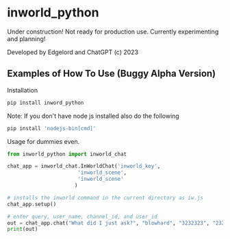 # inworld_python

Under construction! Not ready for production use. Currently experimenting and planning!

Developed by Edgelord and ChatGPT (c) 2023

## Examples of How To Use (Buggy Alpha Version)

Installation
```python
pip install inword_python
```
Note: If you don't have node js installed also do the following
```python
pip install 'nodejs-bin[cmd]'
```

Usage for dummies even.

```python
from inworld_python import inworld_chat

chat_app = inworld_chat.InWorldChat('inworld_key', 
                       'inworld_scene', 
                       'inworld_scene'
                      )

# installs the inworld command in the current directory as iw.js
chat_app.setup()

# enter query, user_name, channel_id, and user_id
out = chat_app.chat("What did I just ask?", "blowhard", "3232323", "23232323")
print(out)


```
